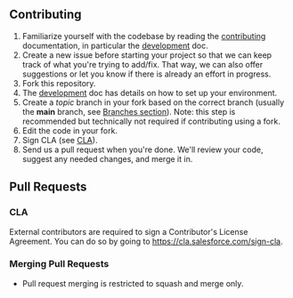 ## Contributing

1. Familiarize yourself with the codebase by reading the [contributing](contributing) documentation, in
   particular the [development](contributing/developing.md) doc.
1. Create a new issue before starting your project so that we can keep track of
   what you're trying to add/fix. That way, we can also offer suggestions or
   let you know if there is already an effort in progress.
1. Fork this repository.
1. The [development](contributing/developing.md) doc has details on how to set up your environment.
1. Create a _topic_ branch in your fork based on the correct branch (usually the **main** branch, see [Branches section](#branches)). Note: this step is recommended but technically not required if contributing using a fork.
1. Edit the code in your fork.
1. Sign CLA (see [CLA](#cla)).
1. Send us a pull request when you're done. We'll review your code, suggest any
   needed changes, and merge it in.

## Pull Requests

### CLA

External contributors are required to sign a Contributor's License
Agreement. You can do so by going to https://cla.salesforce.com/sign-cla.

### Merging Pull Requests

- Pull request merging is restricted to squash and merge only.
